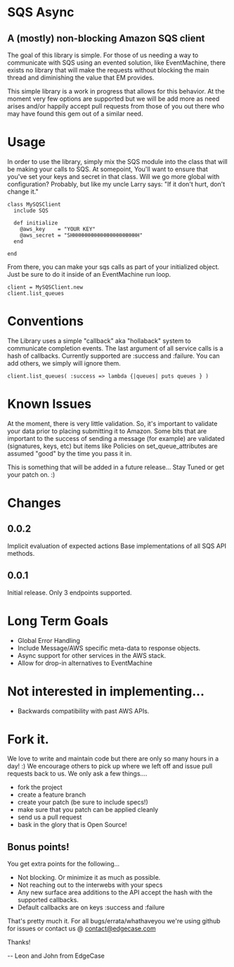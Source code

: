 # SQS Async
## A (mostly) non-blocking Amazon SQS client

The goal of this library is simple. For those of us needing a way to communicate with SQS 
using an evented solution, like EventMachine, there exists no library that will make the requests
without blocking the main thread and diminishing the value that EM provides.

This simple library is a work in progress that allows for this behavior. At the moment very few
options are supported but we will be add more as need arises and/or happily accept pull requests
from those of you out there who may have found this gem out of a similar need.

# Usage

In order to use the library, simply mix the SQS module into the class that will be making your calls to SQS. At somepoint, 
You'll want to ensure that you've set your keys and secret in that class. Will we go more global with configuration? Probably, 
but like my uncle Larry says: "If it don't hurt, don't change it."

    class MySQSClient
      include SQS
    
      def initialize
        @aws_key    = "YOUR KEY"
        @aws_secret = "SHHHHHHHHHHHHHHHHHHHHHH"
      end
    
    end

From there, you can make your sqs calls as part of your initialized object. Just be sure to do it inside of an
EventMachine run loop. 

    client = MySQSClient.new
    client.list_queues

# Conventions

The Library uses a simple "callback" aka "hollaback" system to communicate completion events. The last argument of all service calls 
is a hash of callbacks. Currently supported are :success and :failure. You can add others, we simply will ignore them. 

    client.list_queues( :success => lambda {|queues| puts queues } )

# Known Issues

At the moment, there is very little validation. So, it's important to validate your
data prior to placing submitting it to Amazon. Some bits that are important to the
success of sending a message (for example) are validated (signatures, keys, etc) but
items like Policies on set_queue_attributes are assumed "good" by the time you pass it in.

This is something that will be added in a future release... Stay Tuned or get your patch on. :)

# Changes

## 0.0.2
Implicit evaluation of expected actions
Base implementations of all SQS API methods.

## 0.0.1
Initial release. Only 3 endpoints supported.

# Long Term Goals
* Global Error Handling
* Include Message/AWS specific meta-data to response objects.
* Async support for other services in the AWS stack.
* Allow for drop-in alternatives to EventMachine

# Not interested in implementing...
* Backwards compatibility with past AWS APIs.

# Fork it.

We love to write and maintain code but there are only so many hours in a day! :) We encourage others to pick up where we left off and issue pull
requests back to us. We only ask a few things....

+ fork the project
+ create a feature branch
+ create your patch (be sure to include specs!)
+ make sure that you patch can be applied cleanly
+ send us a pull request
+ bask in the glory that is Open Source!

## Bonus points!

You get extra points for the following... 

+ Not blocking. Or minimize it as much as possible.
+ Not reaching out to the interwebs with your specs
+ Any new surface area additions to the API accept the hash with the supported callbacks.
+ Default callbacks are on keys :success and :failure

That's pretty much it. For all bugs/errata/whathaveyou we're using github for issues or contact us @ contact@edgecase.com

Thanks! 

-- Leon and John from EdgeCase
